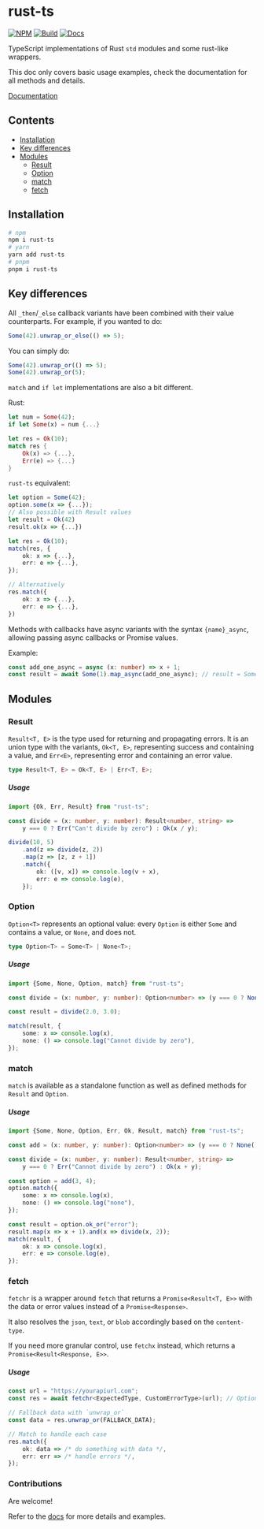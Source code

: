 # rust-ts

[![NPM](https://img.shields.io/npm/v/rust-ts?logo=npm)](https://www.npmjs.com/package/rust-ts)
[![Build](https://github.com/drewxs/rust-ts/actions/workflows/release.yml/badge.svg)](https://github.com/drewxs/rust-ts/actions/workflows/release.yml)
[![Docs](https://img.shields.io/github/deployments/drewxs/rust-ts/production?label=Docs&logo=vercel&logoColor=white)](https://rust-ts.vercel.app)

TypeScript implementations of Rust `std` modules and some rust-like wrappers.

This doc only covers basic usage examples, check the documentation for all methods and details.

[Documentation](https://rust-ts.vercel.app)

## Contents

-   [Installation](#installation)
-   [Key differences](#key-differences)
-   [Modules](#modules)
    -   [Result](#Result)
    -   [Option](#Option)
    -   [match](#match)
    -   [fetch](#fetch)

## Installation

```bash
# npm
npm i rust-ts
# yarn
yarn add rust-ts
# pnpm
pnpm i rust-ts
```

## Key differences

All `_then`/`_else` callback variants have been combined with their value counterparts.
For example, if you wanted to do:

```ts
Some(42).unwrap_or_else(() => 5);
```

You can simply do:

```ts
Some(42).unwrap_or(() => 5);
Some(42).unwrap_or(5);
```

`match` and `if let` implementations are also a bit different.

Rust:

```rs
let num = Some(42);
if let Some(x) = num {...}

let res = Ok(10);
match res {
    Ok(x) => {...},
    Err(e) => {...}
}
```

`rust-ts` equivalent:

```ts
let option = Some(42);
option.some(x => {...});
// Also possible with Result values
let result = Ok(42)
result.ok(x => {...})

let res = Ok(10);
match(res, {
    ok: x => {...},
    err: e => {...},
});

// Alternatively
res.match({
    ok: x => {...},
    err: e => {...},
})
```

Methods with callbacks have async variants with the syntax `{name}_async`, allowing passing async callbacks or Promise values.

Example:

```ts
const add_one_async = async (x: number) => x + 1;
const result = await Some(1).map_async(add_one_async); // result = Some(2)
```

## Modules

### Result

`Result<T, E>` is the type used for returning and propagating errors. It is an union type with the variants, `Ok<T, E>`, representing success and containing a value, and `Err<E>`, representing error and containing an error value.

```ts
type Result<T, E> = Ok<T, E> | Err<T, E>;
```

##### Usage

```ts
import {Ok, Err, Result} from "rust-ts";

const divide = (x: number, y: number): Result<number, string> =>
    y === 0 ? Err("Can't divide by zero") : Ok(x / y);

divide(10, 5)
    .and(z => divide(z, 2))
    .map(z => [z, z + 1])
    .match({
        ok: ([v, x]) => console.log(v + x),
        err: e => console.log(e),
    });
```

### Option

`Option<T>` represents an optional value: every `Option` is either `Some` and contains a value, or `None`, and does not.

```ts
type Option<T> = Some<T> | None<T>;
```

##### Usage

```ts
import {Some, None, Option, match} from "rust-ts";

const divide = (x: number, y: number): Option<number> => (y === 0 ? None() : Some(x / y));

const result = divide(2.0, 3.0);

match(result, {
    some: x => console.log(x),
    none: () => console.log("Cannot divide by zero"),
});
```

### match

`match` is available as a standalone function as well as defined methods for `Result` and `Option`.

##### Usage

```ts
import {Some, None, Option, Err, Ok, Result, match} from "rust-ts";

const add = (x: number, y: number): Option<number> => (y === 0 ? None() : Some(x + y));

const divide = (x: number, y: number): Result<number, string> =>
    y === 0 ? Err("Cannot divide by zero") : Ok(x + y);

const option = add(3, 4);
option.match({
    some: x => console.log(x),
    none: () => console.log("none"),
});

const result = option.ok_or("error");
result.map(x => x + 1).and(x => divide(x, 2));
match(result, {
    ok: x => console.log(x),
    err: e => console.log(e),
});
```

### fetch

`fetchr` is a wrapper around `fetch` that returns a `Promise<Result<T, E>>` with the data or error values instead of a `Promise<Response>`.

It also resolves the `json`, `text`, or `blob` accordingly based on the `content-type`.

If you need more granular control, use `fetchx` instead, which returns a `Promise<Result<Response, E>>`.

##### Usage

```ts
const url = "https://yourapiurl.com";
const res = await fetchr<ExpectedType, CustomErrorType>(url); // Optional generics for expected types, defaults to <unknown, Error>

// Fallback data with `unwrap_or`
const data = res.unwrap_or(FALLBACK_DATA);

// Match to handle each case
res.match({
    ok: data => /* do something with data */,
    err: err => /* handle errors */,
});
```

### Contributions

Are welcome!

Refer to the [docs](https://rust-ts.vercel.app) for more details and examples.
